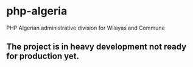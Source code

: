 # php-algeria
PHP Algerian administrative division for Wilayas and Commune

## The project is in heavy development not ready for production yet.
